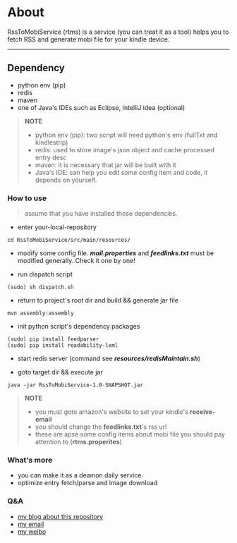 About 
======

RssToMobiService (rtms) is a service (you can treat it as a tool) helps you to fetch RSS and generate mobi file for your kindle device.


------------

Dependency
--------

- python env (pip)
- redis
- maven
- one of Java's IDEs such as Eclipse, IntelliJ idea (optional)

> **NOTE**
>
> - python env (pip): two script will need python's env (fullTxt and kindlestrip)
> - redis: used to store image's json object and cache processed entry desc
> - maven: it is necessary that jar will be built with it
> - Java's IDE: can help you edit some config item and code, it depends on yourself.

### How to use
> assume that you have installed those dependencies.

* enter your-local-repository

```
cd RssToMobiService/src/main/resources/
```

* modify some config file. ***mail.properties*** and ***feedlinks.txt*** must be modified generally. Check it one by one!

* run dispatch script

```
(sudo) sh dispatch.sh
```

* return to project's root dir and build && generate jar file

```
mvn assembly:assembly
```

* init python script's dependency packages

```
(sudo) pip install feedparser
(sudo) pip install readability-lxml
```
* start redis server (command see ***resources/redisMaintain.sh***)

* goto target dir && execute jar

```
java -jar RssToMobiService-1.0-SNAPSHOT.jar
```

> **NOTE**
>
> - you must goto amazon's website to set your kindle's **receive-email**
> - you should change the **feedlinks.txt**'s rss url
> - these are apse some config items about mobi file you should pay attention to (**rtms.properites**)

### What's more
- you can make it as a deamon daily service.
- optimize entry fetch/parse and image download 

### Q&A
- [my blog about this repository](http://blog.csdn.net/yanghua_kobe/article/details/18950969)
- [my email](mailto://yanghua1127@gmail.com)
- [my weibo](http://weibo.com/yanghua1127)














